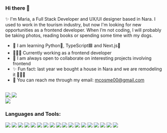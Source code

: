 ### Hi there 👋

<!--
**mcosme000/mcosme000** is a ✨ _special_ ✨ repository because its `README.md` (this file) appears on your GitHub profile.

Here are some ideas to get you started:

- 🔭 I’m currently working on ...
- 🌱 I’m currently learning ...
- 👯 I’m looking to collaborate on ...
- 🤔 I’m looking for help with ...
- 💬 Ask me about ...
- 📫 How to reach me: ...
- 😄 Pronouns: ...
- ⚡ Fun fact: ...
-->


✨ I'm Maria, a Full Stack Developer and UX/UI designer based in Nara. I used to work in the tourism industry, but now I'm looking for new opportunities as a frontend developer. 
When I’m not coding, I will probably be taking photos, reading books or spending some time with my dogs.

<!-- 🔭 I’m currently working on a blog app made with Rails and -->
- 🌱 I am learning Python🐍, TypeScript🟦 and Next.js🚀
- 👩🏼‍💻 Currently working as a frontend developer
- 👀 I am always open to collaborate on interesting projects involving frontend 
- ✨ Fun fact: last year we bought a house in Nara and we are remodeling it 🔨🎨🏡
- 📧 You can reach me through my email: mcosme00@gmail.com 

<div>
  <br />
  <a href="https://www.linkedin.com/in/maria-cosmen-7293771a7/" target="_blank">
    <img src="https://img.shields.io/badge/LinkedIn-blue?logo=linkedin&logoColor=white&&style=for-the-badge">
  </a>
   <a href="https://www.behance.net/maracosmen" target="_blank">
    <img src="https://img.shields.io/badge/Behance-blue?logo=behance&logoColor=white&&style=for-the-badge">
  </a>
</div>

<img src="https://www.codewars.com/users/mcosme000/badges/micro">

<h3 align="left">Languages and Tools:</h3>
<div>

  <!-- Frontend -->
  <img display="inline" src="https://img.shields.io/badge/-HTML5-E34F26?logo=html5&logoColor=fff&logoWidth=30&style=for-the-badge">
  <img src="https://img.shields.io/badge/-CSS3-1572B6?logo=css3&logoColor=fff&logoWidth=30&style=for-the-badge"> 
  <img display="inline" src="https://img.shields.io/badge/-javascript-F7DF1E?logo=javascript&logoColor=000&logoWidth=30&style=for-the-badge">
  <img src="https://img.shields.io/badge/-react-61DAFB?logo=react&logoColor=000&logoWidth=30&style=for-the-badge">
  <img src="https://img.shields.io/badge/-nextjs-000000?logo=nextjs&logoColor=fff&logoWidth=30&style=for-the-badge">
  <img src="https://img.shields.io/badge/-typescript-3178C6?logo=typescript&logoColor=fff&logoWidth=30&style=for-the-badge">

  <!-- Style -->
  <img src="https://img.shields.io/badge/-bootstrap-7952B3?logo=bootstrap&logoColor=fff&logoWidth=30&style=for-the-badge">
  <img src="https://img.shields.io/badge/-tailwind%20css-06B6D4?logo=tailwind%20css&logoColor=fff&logoWidth=30&style=for-the-badge">
  <img src="https://img.shields.io/badge/-sass-CC6699?logo=sass&logoColor=fff&logoWidth=30&style=for-the-badge">

  <!-- Backend -->
  <img src="https://img.shields.io/badge/-ruby-CC342D?logo=ruby&logoColor=fff&logoWidth=30&style=for-the-badge">
  <img src="https://img.shields.io/badge/-ruby%20on%20rails-CC0000?logo=rubyonrails&logoColor=fff&logoWidth=30&style=for-the-badge">

  <!-- Database and version control -->
  <img src="https://img.shields.io/badge/-postgreSQL-4169E1?logo=postgreSQL&logoColor=fff&logoWidth=30&style=for-the-badge">
  <img src="https://img.shields.io/badge/-prisma-#2D3748?logo=prisma&logoColor=fff&logoWidth=30&style=for-the-badge">
  <img src="https://img.shields.io/badge/-trpc-##2596BE?logo=trpc&logoColor=fff&logoWidth=30&style=for-the-badge">
  <img src="https://img.shields.io/badge/-git-F05032?logo=git&logoColor=fff&logoWidth=30&style=for-the-badge">
  <img src="https://img.shields.io/badge/-heroku-430098?logo=heroku&logoColor=fff&logoWidth=30&style=for-the-badge">

  <!-- Design tools -->
  <img src="https://img.shields.io/badge/-figma-F24E1E?logo=figma&logoColor=fff&logoWidth=30&style=for-the-badge">
  <img src="https://img.shields.io/badge/-adobe%20illustrator-FF9A00?logo=adobeillustrator&logoColor=fff&logoWidth=30&style=for-the-badge">
</div>

